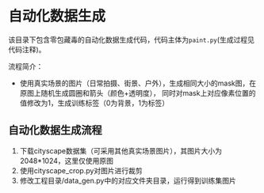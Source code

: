 # 自动化数据生成
该目录下包含零包藏毒的自动化数据生成代码，代码主体为`paint.py`(生成过程见代码注释)。

流程简介：
- 使用真实场景的图片（日常拍摄、街景、户外），生成相同大小的mask图，在原图上随机生成圆圈和箭头（颜色+透明度），
同时对mask上对应像素位置的值修改为1，生成训练标签（0为背景，1为标签）

## 自动化数据生成流程
1. 下载cityscape数据集（可采用其他真实场景图片），其图片大小为2048*1024，这里仅使用原图
2. 使用cityscape_crop.py对图片进行裁剪
3. 修改工程目录/data_gen.py中的对应文件夹目录，运行得到训练集图片
